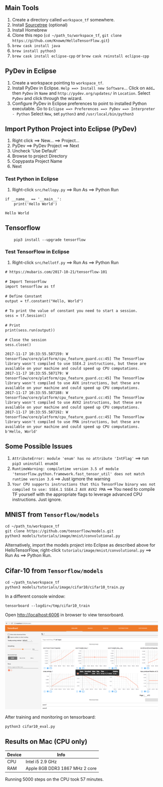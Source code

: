 ## Main Tools

1. Create a directory called `workspace_tf` somewhere.
1. Install [Sourcetree](https://www.sourcetreeapp.com/) (optional)
1. Install Homebrew
1. Clone this repo (`cd ~/path_to/workspace_tf`, `git clone https://github.com/Knowm/HelloTensorFlow.git`)
1. `brew cask install java`
1. `brew install python3`
1. `brew cask install eclipse-cpp` or `brew cask reinstall eclipse-cpp`

## PyDev in Eclipse

1. Create a workspace pointing to `workspace_tf`.
1. Install PyDev in Eclipse. `Help ==> Install new Software`... Click on `Add…` then `PyDev` in `Name` and `http://pydev.org/updates/` in `Location`. Select `PyDev` and click through the wizard. 
1. Configure PyDev in Eclipse preferences to point to installed Python executable. Go to `Eclipse ==> Preferences ==> PyDev ==> Interpreter - Python` Select `New`, set `python3` and `/usr/local/bin/python3`

## Import Python Project into Eclipse (PyDev)

1. Right click ==> New... ==> Project...
1. PyDev ==> PyDev Project ==> Next
1. Uncheck 'Use Default'
1. Browse to project Directory
1. Copypasta Project Name
1. Next

### Test Python in Eclipse

1. Right-click `src/hellopy.py` ==> Run As ==> Python Run

```
if __name__ == '__main__':
    print('Hello World')
```

```
Hello World
```

## Tensorflow
```
    pip3 install --upgrade tensorflow
```

### Test TensorFlow in Eclipse

1. Right-click `src/hellotf.py` ==> Run As ==> Python Run

```
# https://mubaris.com/2017-10-21/tensorflow-101

# Import TensorFlow
import tensorflow as tf

# Define Constant
output = tf.constant("Hello, World")

# To print the value of constant you need to start a session.
sess = tf.Session()

# Print
print(sess.run(output))

# Close the session
sess.close()
```

```
2017-11-17 10:33:55.587159: W tensorflow/core/platform/cpu_feature_guard.cc:45] The TensorFlow library wasn't compiled to use SSE4.2 instructions, but these are available on your machine and could speed up CPU computations.
2017-11-17 10:33:55.587179: W tensorflow/core/platform/cpu_feature_guard.cc:45] The TensorFlow library wasn't compiled to use AVX instructions, but these are available on your machine and could speed up CPU computations.
2017-11-17 10:33:55.587188: W tensorflow/core/platform/cpu_feature_guard.cc:45] The TensorFlow library wasn't compiled to use AVX2 instructions, but these are available on your machine and could speed up CPU computations.
2017-11-17 10:33:55.587192: W tensorflow/core/platform/cpu_feature_guard.cc:45] The TensorFlow library wasn't compiled to use FMA instructions, but these are available on your machine and could speed up CPU computations.
b'Hello, World'
```

## Some Possible Issues

1. `AttributeError: module 'enum' has no attribute 'IntFlag'` ==> run ` pip3 uninstall enum34`
1. `RuntimeWarning: compiletime version 3.5 of module 'tensorflow.python.framework.fast_tensor_util' does not match runtime version 3.6` ==> Just igmore the warning
1. `Your CPU supports instructions that this TensorFlow binary was not compiled to use: SSE4.1 SSE4.2 AVX AVX2 FMA` ==> You need to compile TF yourself with the appropriate flags to leverage advanced CPU instructions. Just ignore.

## MNIST from `Tensorflow/models`

```
cd ~/path_to/workspace_tf
git clone https://github.com/tensorflow/models.git
python3 models/tutorials/image/mnist/convolutional.py
```

Alternatively, import the models project into Eclipse as described above for HelloTensorFlow, right-click `tutorials/image/mnist/convolutional.py` ==> Run As ==> Python Run.

## Cifar-10 from `Tensorflow/models`

```
cd ~/path_to/workspace_tf
python3 models/tutorials/image/cifar10/cifar10_train.py
```
In a different console window:

```
tensorboard --logdir=/tmp/cifar10_train
```

Open [http://localhost:6006](http://localhost:6006) in browser to view tensorboard.

![](_img/CIFAR_CPU_MACOS_TENSORBOARD.png)

After training and monitoring on tensorboard:
 
```
python3 cifar10_eval.py
```

## Results on Mac (CPU only)

| Device | Info |
|---|---|
| CPU | Intel i5 2.9 GHz |
| RAM | Apple 8GB DDR3 1867 MHz 2 core |

Running 5000 steps on the CPU took 57 minutes.




